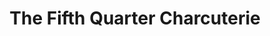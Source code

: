 ---
title: "The Fifth Quarter Charcuterie"
url: /oakland/the-fifth-quarter-charcuterie/
shop: butcher
---